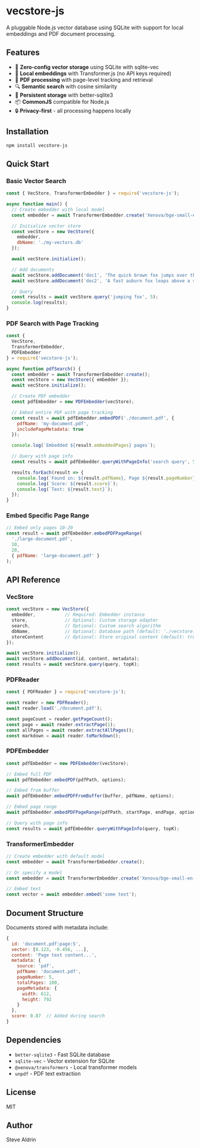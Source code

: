 # vecstore-js

A pluggable Node.js vector database using SQLite with support for local embeddings and PDF document processing.

## Features

- 🚀 **Zero-config vector storage** using SQLite with sqlite-vec
- 🤖 **Local embeddings** with Transformer.js (no API keys required)
- 📄 **PDF processing** with page-level tracking and retrieval
- 🔍 **Semantic search** with cosine similarity
- 💾 **Persistent storage** with better-sqlite3
- 📦 **CommonJS** compatible for Node.js
- 🔒 **Privacy-first** - all processing happens locally

## Installation

```bash
npm install vecstore-js
```

## Quick Start

### Basic Vector Search

```javascript
const { VecStore, TransformerEmbedder } = require('vecstore-js');

async function main() {
  // Create embedder with local model
  const embedder = await TransformerEmbedder.create('Xenova/bge-small-en-v1.5');

  // Initialize vector store
  const vecStore = new VecStore({
    embedder,
    dbName: './my-vectors.db'
  });

  await vecStore.initialize();

  // Add documents
  await vecStore.addDocument('doc1', 'The quick brown fox jumps over the lazy dog');
  await vecStore.addDocument('doc2', 'A fast auburn fox leaps above a sleepy canine');

  // Query
  const results = await vecStore.query('jumping fox', 5);
  console.log(results);
}
```

### PDF Search with Page Tracking

```javascript
const {
  VecStore,
  TransformerEmbedder,
  PDFEmbedder
} = require('vecstore-js');

async function pdfSearch() {
  const embedder = await TransformerEmbedder.create();
  const vecStore = new VecStore({ embedder });
  await vecStore.initialize();

  // Create PDF embedder
  const pdfEmbedder = new PDFEmbedder(vecStore);

  // Embed entire PDF with page tracking
  const result = await pdfEmbedder.embedPDF('./document.pdf', {
    pdfName: 'my-document.pdf',
    includePageMetadata: true
  });

  console.log(`Embedded ${result.embeddedPages} pages`);

  // Query with page info
  const results = await pdfEmbedder.queryWithPageInfo('search query', 5);

  results.forEach(result => {
    console.log(`Found in: ${result.pdfName}, Page ${result.pageNumber}`);
    console.log(`Score: ${result.score}`);
    console.log(`Text: ${result.text}`);
  });
}
```

### Embed Specific Page Range

```javascript
// Embed only pages 10-20
const result = await pdfEmbedder.embedPDFPageRange(
  './large-document.pdf',
  10,
  20,
  { pdfName: 'large-document.pdf' }
);
```

## API Reference

### VecStore

```javascript
const vecStore = new VecStore({
  embedder,           // Required: Embedder instance
  store,              // Optional: Custom storage adapter
  search,             // Optional: Custom search algorithm
  dbName,             // Optional: Database path (default: './vecstore.db')
  storeContent        // Optional: Store original content (default: true)
});

await vecStore.initialize();
await vecStore.addDocument(id, content, metadata);
const results = await vecStore.query(query, topK);
```

### PDFReader

```javascript
const { PDFReader } = require('vecstore-js');

const reader = new PDFReader();
await reader.load('./document.pdf');

const pageCount = reader.getPageCount();
const page = await reader.extractPage(1);
const allPages = await reader.extractAllPages();
const markdown = await reader.toMarkdown();
```

### PDFEmbedder

```javascript
const pdfEmbedder = new PDFEmbedder(vecStore);

// Embed full PDF
await pdfEmbedder.embedPDF(pdfPath, options);

// Embed from buffer
await pdfEmbedder.embedPDFFromBuffer(buffer, pdfName, options);

// Embed page range
await pdfEmbedder.embedPDFPageRange(pdfPath, startPage, endPage, options);

// Query with page info
const results = await pdfEmbedder.queryWithPageInfo(query, topK);
```

### TransformerEmbedder

```javascript
// Create embedder with default model
const embedder = await TransformerEmbedder.create();

// Or specify a model
const embedder = await TransformerEmbedder.create('Xenova/bge-small-en-v1.5');

// Embed text
const vector = await embedder.embed('some text');
```

## Document Structure

Documents stored with metadata include:

```javascript
{
  id: 'document.pdf:page:5',
  vector: [0.123, -0.456, ...],
  content: 'Page text content...',
  metadata: {
    source: 'pdf',
    pdfName: 'document.pdf',
    pageNumber: 5,
    totalPages: 100,
    pageMetadata: {
      width: 612,
      height: 792
    }
  },
  score: 0.87  // Added during search
}
```

## Dependencies

- `better-sqlite3` - Fast SQLite database
- `sqlite-vec` - Vector extension for SQLite
- `@xenova/transformers` - Local transformer models
- `unpdf` - PDF text extraction

## License

MIT

## Author

Steve Aldrin